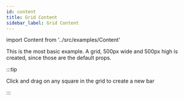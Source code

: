 ```yaml
---
id: content
title: Grid Content
sidebar_label: Grid Content
---
```


import Content from '../src/examples/Content'

This is the most basic example.
A grid, 500px wide and 500px high is created, since those are the default props.

:::tip

Click and drag on any square in the grid to create a new bar

:::

<Content />